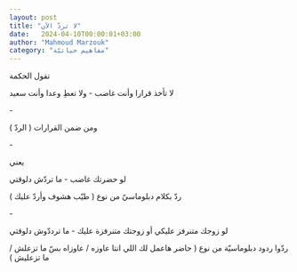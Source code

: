 ```yaml
---
layout: post
title: "لا تردّ الآن"
date:   2024-04-10T00:00:01+03:00
author: "Mahmoud Marzouk"
category: "مفاهيم حياتيّة"
---
```



تقول الحكمة

لا تأخذ قرارا وأنت غاضب - ولا تعطِ وعدا وأنت سعيد

\-

ومن ضمن القرارات ( الردّ )

\-

يعني

لو حضرتك غاضب - ما تردّش دلوقتي

ردّ بكلام دبلوماسيّ من نوع ( طيّب هشوف وأردّ عليك )

\-

لو زوجك متنرفز عليكي أو زوجتك متنرفزة عليك - ما ترددّوش
دلوقتي

ردّوا ردود دبلوماسيّة من نوع ( حاضر هاعمل لك اللي انتا
عاوزه / عاوزاه بسّ ما تزعلش / ما تزعليش )
